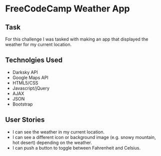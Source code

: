 # FreeCodeCamp Weather App

## Task
For this challenge I was tasked with making an app that displayed the weather for my current location.


## Technolgies Used
- Darksky API
- Google Maps API
- HTML5/CSS
- Javascript/jQuery
- AJAX
- JSON
- Bootstrap

## User Stories
- I can see the weather in my current location.
- I can see a different icon or background image (e.g. snowy mountain, hot desert) depending on the weather.
- I can push a button to toggle between Fahrenheit and Celsius.

